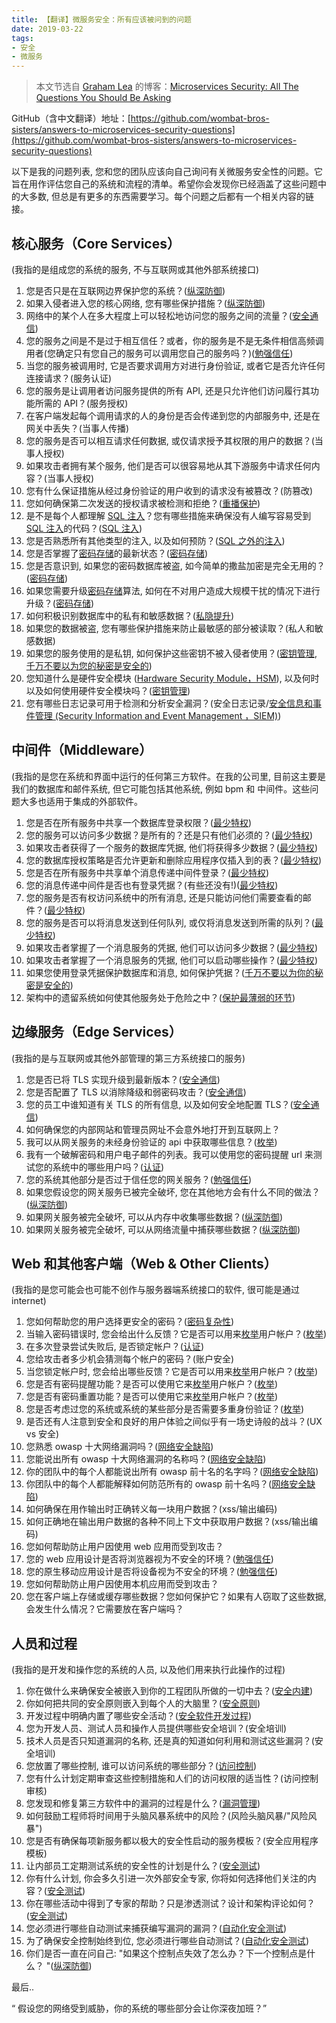 ```yaml
---
title: 【翻译】微服务安全：所有应该被问到的问题
date: 2019-03-22
tags:
- 安全
- 微服务
---
```


> 本文节选自 [Graham Lea](http://www.grahamlea.com) 的博客：[Microservices Security: All The Questions You Should Be Asking](http://www.grahamlea.com/2015/07/microservices-security-questions/)

GitHub（含中文翻译）地址：[https://github.com/wombat-bros-sisters/answers-to-microservices-security-questions](https://github.com/wombat-bros-sisters/answers-to-microservices-security-questions)

以下是我的问题列表, 您和您的团队应该向自己询问有关微服务安全性的问题。它旨在用作评估您自己的系统和流程的清单。希望你会发现你已经涵盖了这些问题中的大多数, 但总是有更多的东西需要学习。每个问题之后都有一个相关内容的链接。

## 核心服务（Core Services）

(我指的是组成您的系统的服务, 不与互联网或其他外部系统接口)

1. 您是否只是在互联网边界保护您的系统？([纵深防御](https://www.us-cert.gov/bsi/articles/knowledge/principles/defense-in-depth))
2. 如果入侵者进入您的核心网络, 您有哪些保护措施？([纵深防御](https://www.us-cert.gov/bsi/articles/knowledge/principles/defense-in-depth))
3. 网络中的某个人在多大程度上可以轻松地访问您的服务之间的流量？([安全通信](https://en.wikipedia.org/wiki/Secure_communication))
4. 您的服务之间是不是过于相互信任？或者，你的服务是不是无条件相信高频调用者(您确定只有您自己的服务可以调用您自己的服务吗？)([勉强信任](https://www.us-cert.gov/bsi/articles/knowledge/principles/reluctance-to-trust))
5. 当您的服务被调用时, 它是否要求调用方对进行身份验证, 或者它是否允许任何连接请求？(服务认证)
6. 您的服务是让调用者访问服务提供的所有 API, 还是只允许他们访问履行其功能所需的 API？(服务授权)
7. 在客户端发起每个调用请求的人的身份是否会传递到您的内部服务中, 还是在网关中丢失？(当事人传播)
8. 您的服务是否可以相互请求任何数据, 或仅请求授予其权限的用户的数据？(当事人授权)
9. 如果攻击者拥有某个服务, 他们是否可以很容易地从其下游服务中请求任何内容？(当事人授权)
10. 您有什么保证措施从经过身份验证的用户收到的请求没有被篡改？(防篡改)
11. 您如何确保第二次发送的授权请求被检测和拒绝？([重播保护](https://en.wikipedia.org/wiki/Replay_attack))
12. 是不是每个人都理解 [SQL 注入](https://www.owasp.org/index.php/SQL_Injection)？您有哪些措施来确保没有人编写容易受到 [SQL 注入](https://www.owasp.org/index.php/SQL_Injection)的代码？([SQL 注入](https://www.owasp.org/index.php/SQL_Injection))
13. 您是否熟悉所有其他类型的注入, 以及如何预防？([SQL 之外的注入](https://www.owasp.org/index.php/Top_10_2013-A1-Injection))
14. 您是否掌握了[密码存储](http://www.troyhunt.com/2012/06/our-password-hashing-has-no-clothes.html)的最新状态？([密码存储](http://www.troyhunt.com/2012/06/our-password-hashing-has-no-clothes.html))
15. 您是否意识到, 如果您的密码数据库被盗, 如今简单的撒盐加密是完全无用的？([密码存储](http://www.troyhunt.com/2012/06/our-password-hashing-has-no-clothes.html))
16. 如果您需要升级[密码存储](http://www.troyhunt.com/2012/06/our-password-hashing-has-no-clothes.html)算法, 如何在不对用户造成大规模干扰的情况下进行升级？([密码存储](http://www.troyhunt.com/2012/06/our-password-hashing-has-no-clothes.html))
17. 如何积极识别数据库中的私有和敏感数据？([私隐提升](https://buildsecurityin.us-cert.gov/articles/knowledge/principles/promoting-privacy))
18. 如果您的数据被盗, 您有哪些保护措施来防止最敏感的部分被读取？(私人和敏感数据)
19. 如果您的服务使用的是私钥, 如何保护这些密钥不被入侵者使用？([密钥管理](https://en.wikipedia.org/wiki/Key_management), [千万不要以为您的秘密是安全的](https://buildsecurityin.us-cert.gov/articles/knowledge/principles/never-assuming-that-your-secrets-are-safe))
20. 您知道什么是硬件安全模块 ([Hardware Security Module，HSM](https://en.wikipedia.org/wiki/Hardware_security_module)), 以及何时以及如何使用硬件安全模块吗？([密钥管理](https://en.wikipedia.org/wiki/Key_management))
21. 您有哪些日志记录可用于检测和分析安全漏洞？(安全日志记录/[安全信息和事件管理 (Security Information and Event Management ，SIEM)](https://en.wikipedia.org/wiki/Security_information_and_event_management))

## 中间件（Middleware）

(我指的是您在系统和界面中运行的任何第三方软件。在我的公司里, 目前这主要是我们的数据库和邮件系统, 但它可能包括其他系统, 例如 bpm 和 中间件。这些问题大多也适用于集成的外部软件。

1. 您是否在所有服务中共享一个数据库登录权限？([最少特权](https://buildsecurityin.us-cert.gov/articles/knowledge/principles/least-privilege))
2. 您的服务可以访问多少数据？是所有的？还是只有他们必须的？([最少特权](https://buildsecurityin.us-cert.gov/articles/knowledge/principles/least-privilege))
3. 如果攻击者获得了一个服务的数据库凭据, 他们将获得多少数据？([最少特权](https://buildsecurityin.us-cert.gov/articles/knowledge/principles/least-privilege))
4. 您的数据库授权策略是否允许更新和删除应用程序仅插入到的表？([最少特权](https://buildsecurityin.us-cert.gov/articles/knowledge/principles/least-privilege))
5. 您是否在所有服务中共享单个消息传递中间件登录？([最少特权](https://buildsecurityin.us-cert.gov/articles/knowledge/principles/least-privilege))
6. 您的消息传递中间件是否也有登录凭据？(有些还没有!)([最少特权](https://buildsecurityin.us-cert.gov/articles/knowledge/principles/least-privilege))
7. 您的服务是否有权访问系统中的所有消息, 还是只能访问他们需要查看的邮件？([最少特权](https://buildsecurityin.us-cert.gov/articles/knowledge/principles/least-privilege))
8. 您的服务是否可以将消息发送到任何队列, 或仅将消息发送到所需的队列？([最少特权](https://buildsecurityin.us-cert.gov/articles/knowledge/principles/least-privilege))
9. 如果攻击者掌握了一个消息服务的凭据, 他们可以访问多少数据？([最少特权](https://buildsecurityin.us-cert.gov/articles/knowledge/principles/least-privilege))
10. 如果攻击者掌握了一个消息服务的凭据, 他们可以启动哪些操作？([最少特权](https://buildsecurityin.us-cert.gov/articles/knowledge/principles/least-privilege))
11. 如果您使用登录凭据保护数据库和消息, 如何保护凭据？([千万不要以为你的秘密是安全的](https://buildsecurityin.us-cert.gov/articles/knowledge/principles/never-assuming-that-your-secrets-are-safe))
12. 架构中的遗留系统如何使其他服务处于危险之中？([保护最薄弱的环节](https://buildsecurityin.us-cert.gov/articles/knowledge/principles/securing-the-weakest-link))

## 边缘服务（Edge Services）

(我指的是与互联网或其他外部管理的第三方系统接口的服务)

1. 您是否已将 TLS 实现升级到最新版本？([安全通信](https://en.wikipedia.org/wiki/Secure_communication))
2. 您是否配置了 TLS 以消除降级和弱密码攻击？([安全通信](https://en.wikipedia.org/wiki/Secure_communication))
3. 您的员工中谁知道有关 TLS 的所有信息, 以及如何安全地配置 TLS？([安全通信](https://en.wikipedia.org/wiki/Secure_communication))
4. 如何确保您的内部网站和管理员网址不会意外地打开到互联网上？
5. 我可以从网关服务的未经身份验证的 api 中获取哪些信息？([枚举](https://www.owasp.org/index.php/Authentication_Cheat_Sheet#Authentication_and_Error_Messages))
6. 我有一个破解密码和用户电子邮件的列表。我可以使用您的密码提醒 url 来测试您的系统中的哪些用户吗？([认证](https://www.owasp.org/index.php/Top_10_2013-A2-Broken_Authentication_and_Session_Management))
7. 您的系统其他部分是否过于信任您的网关服务？([勉强信任](https://www.us-cert.gov/bsi/articles/knowledge/principles/reluctance-to-trust))
8. 如果您假设您的网关服务已被完全破坏, 您在其他地方会有什么不同的做法？([纵深防御](https://www.us-cert.gov/bsi/articles/knowledge/principles/defense-in-depth))
9. 如果网关服务被完全破坏, 可以从内存中收集哪些数据？([纵深防御](https://www.us-cert.gov/bsi/articles/knowledge/principles/defense-in-depth))
10. 如果网关服务被完全破坏, 可以从网络流量中捕获哪些数据？([纵深防御](https://www.us-cert.gov/bsi/articles/knowledge/principles/defense-in-depth))

## Web 和其他客户端（Web & Other Clients）

(我指的是您可能会也可能不创作与服务器端系统接口的软件, 很可能是通过 internet)

1. 您如何帮助您的用户选择更安全的密码？([密码复杂性](http://www.troyhunt.com/2011/04/bad-passwords-are-not-fun-and-good.html))
2. 当输入密码错误时, 您会给出什么反馈？它是否可以用来[枚举](https://www.owasp.org/index.php/Authentication_Cheat_Sheet#Authentication_and_Error_Messages)用户帐户？([枚举](https://www.owasp.org/index.php/Authentication_Cheat_Sheet#Authentication_and_Error_Messages))
3. 在多次登录尝试失败后, 是否锁定帐户？([认证](https://www.owasp.org/index.php/Top_10_2013-A2-Broken_Authentication_and_Session_Management))
4. 您给攻击者多少机会猜测每个帐户的密码？(账户安全)
5. 当您锁定帐户时, 您会给出哪些反馈？它是否可以用来[枚举](https://www.owasp.org/index.php/Authentication_Cheat_Sheet#Authentication_and_Error_Messages)用户帐户？([枚举](https://www.owasp.org/index.php/Authentication_Cheat_Sheet#Authentication_and_Error_Messages))
6. 您是否有密码提醒功能？是否可以使用它来[枚举](https://www.owasp.org/index.php/Authentication_Cheat_Sheet#Authentication_and_Error_Messages)用户帐户？([枚举](https://www.owasp.org/index.php/Authentication_Cheat_Sheet#Authentication_and_Error_Messages))
7. 您是否有密码重置功能？是否可以使用它来[枚举](https://www.owasp.org/index.php/Authentication_Cheat_Sheet#Authentication_and_Error_Messages)用户帐户？([枚举](https://www.owasp.org/index.php/Authentication_Cheat_Sheet#Authentication_and_Error_Messages))
8. 您是否考虑过您的系统或系统的某些部分是否需要多重身份验证？([枚举](https://www.owasp.org/index.php/Authentication_Cheat_Sheet#Authentication_and_Error_Messages))
9. 是否还有人注意到安全和良好的用户体验之间似乎有一场史诗般的战斗？(UX vs 安全)
10. 您熟悉 owasp 十大网络漏洞吗？([网络安全缺陷](https://www.owasp.org/index.php/Category:OWASP_Top_Ten_Project#tab=OWASP_Top_10_for_2013))
11. 您能说出所有 owasp 十大网络漏洞的名称吗？([网络安全缺陷](https://www.owasp.org/index.php/Category:OWASP_Top_Ten_Project#tab=OWASP_Top_10_for_2013))
12. 你的团队中的每个人都能说出所有 owasp 前十名的名字吗？([网络安全缺陷](https://www.owasp.org/index.php/Category:OWASP_Top_Ten_Project#tab=OWASP_Top_10_for_2013))
13. 你团队中的每个人都能解释如何防范所有的 owasp 前十名吗？([网络安全缺陷](https://www.owasp.org/index.php/Category:OWASP_Top_Ten_Project#tab=OWASP_Top_10_for_2013))
14. 如何确保在用作输出时正确转义每一块用户数据？(xss/输出编码)
15. 如何正确地在输出用户数据的各种不同上下文中获取用户数据？(xss/输出编码)
16. 您如何帮助防止用户因使用 web 应用而受到攻击？
17. 您的 web 应用设计是否将浏览器视为不安全的环境？([勉强信任](https://www.us-cert.gov/bsi/articles/knowledge/principles/reluctance-to-trust))
18. 您的原生移动应用设计是否将设备视为不安全的环境？([勉强信任](https://www.us-cert.gov/bsi/articles/knowledge/principles/reluctance-to-trust))
19. 您如何帮助防止用户因使用本机应用而受到攻击？
20. 您在客户端上存储或缓存哪些数据？您如何保护它？如果有人窃取了这些数据, 会发生什么情况？它需要放在客户端吗？

## 人员和过程

(我指的是开发和操作您的系统的人员, 以及他们用来执行此操作的过程)

1. 你在做什么来确保安全被嵌入到你的工程团队所做的一切中去？([安全内建](https://www.bsimm.com/online/))
2. 你如何把共同的安全原则嵌入到每个人的大脑里？([安全原则](https://buildsecurityin.us-cert.gov/articles/knowledge/principles/design-principles))
3. 开发过程中明确内置了哪些安全活动？([安全软件开发过程](https://www.owasp.org/index.php/Secure_SDLC_Cheat_Sheet))
4. 您为开发人员、测试人员和操作人员提供哪些安全培训？(安全培训)
5. 技术人员是否只知道漏洞的名称, 还是真的知道如何利用和测试这些漏洞？(安全培训)
6. 您放置了哪些控制, 谁可以访问系统的哪些部分？([访问控制](https://en.wikipedia.org/wiki/Access_control))
7. 您有什么计划定期审查这些控制措施和人们的访问权限的适当性？(访问控制审核)
8. 您发现和修复第三方软件中的漏洞的过程是什么？([漏洞管理](https://en.wikipedia.org/wiki/Vulnerability_management))
9. 如何鼓励工程师将时间用于头脑风暴系统中的风险？(风险头脑风暴/"风险风暴")
10. 您是否有确保每项新服务都以极大的安全性启动的服务模板？(安全应用程序模板)
11. 让内部员工定期测试系统的安全性的计划是什么？([安全测试](https://en.wikipedia.org/wiki/Security_testing))
12. 你有什么计划, 你会多久引进一次外部安全专家, 你将如何选择他们关注的内容？([安全测试](https://en.wikipedia.org/wiki/Security_testing))
13. 你在哪些活动中得到了专家的帮助？只是渗透测试？设计和架构评论如何？([安全测试](https://en.wikipedia.org/wiki/Security_testing))
14. 您必须进行哪些自动测试来捕获编写漏洞的漏洞？([自动化安全测试](http://devops.com/2015/04/06/automated-security-testing-continuous-delivery-pipeline/))
15. 为了确保安全控制始终到位, 您必须进行哪些自动测试？([自动化安全测试](http://devops.com/2015/04/06/automated-security-testing-continuous-delivery-pipeline/))
16. 你们是否一直在问自己: "如果这个控制点失效了怎么办？下一个控制点是什么？ "([纵深防御](https://www.us-cert.gov/bsi/articles/knowledge/principles/defense-in-depth))

最后..

“ 假设您的网络受到威胁，你的系统的哪些部分会让你深夜加班？”
